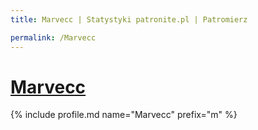 ```yaml
---
title: Marvecc | Statystyki patronite.pl | Patromierz

permalink: /Marvecc
---
```


# [Marvecc](https://patronite.pl/Marvecc)

{% include profile.md name="Marvecc" prefix="m" %}
